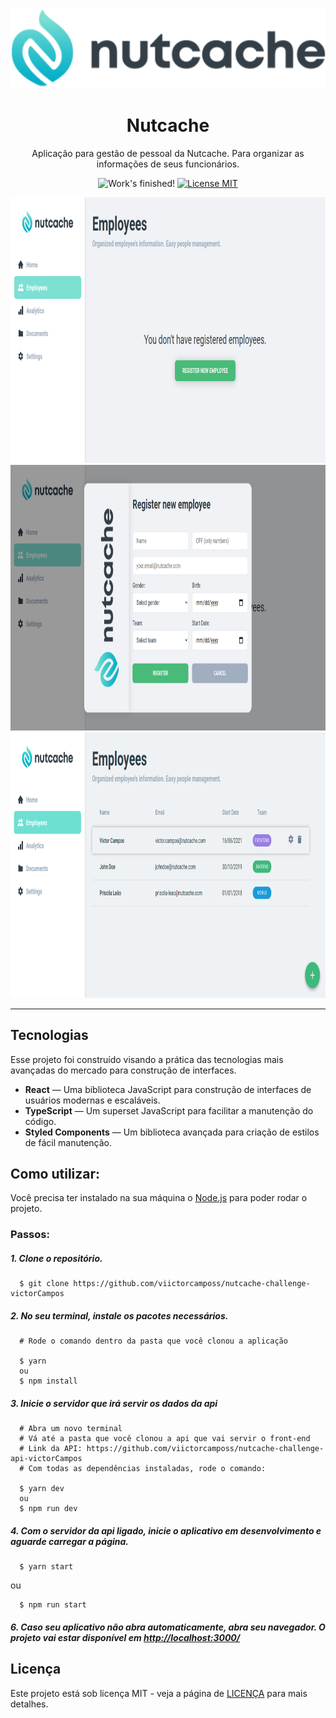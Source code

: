 
<p align="center">
  <img src="public/assets/logo.svg" alt="logo" />
</p>


<h1 align="center">
  Nutcache
</h1>

<p align="center">
  Aplicação para gestão de pessoal da Nutcache. Para organizar as informações de seus funcionários.
</p>

<p align="center">
  <img src="https://img.shields.io/badge/Status-Finalizado-brightgreen" alt="Work's finished!">
  <a href="https://opensource.org/licenses/MIT">
    <img src="https://img.shields.io/badge/Licença-MIT-blue.svg" alt="License MIT">
  </a>
</p>

<div>
  <img src="public/assets/initial-screen.png" alt="demo" height="425">
</div>
<div>
  <img src="public/assets/register.png" alt="demo" height="425">
</div>
<div>
  <img src="public/assets/table.png" alt="demo" height="425">
</div>

<hr />

## Tecnologias
Esse projeto foi construído visando a prática das tecnologias mais avançadas do mercado para construção de interfaces. 

- **React** — Uma biblioteca JavaScript para construção de interfaces de usuários modernas e escaláveis.
- **TypeScript** — Um superset JavaScript para facilitar a manutenção do código.
- **Styled Components** — Um biblioteca avançada para criação de estilos de fácil manutenção. 

## Como utilizar:
Você precisa ter instalado na sua máquina o [Node.js](https://nodejs.org/en/) para poder rodar o projeto.
   
### Passos:

##### 1. Clone o repositório.

```
  $ git clone https://github.com/viictorcamposs/nutcache-challenge-victorCampos
```

##### 2. No seu terminal, instale os pacotes necessários.

```
  # Rode o comando dentro da pasta que você clonou a aplicação
  
  $ yarn
  ou
  $ npm install
```

##### 3. Inicie o servidor que irá servir os dados da api

```
  # Abra um novo terminal
  # Vá até a pasta que você clonou a api que vai servir o front-end
  # Link da API: https://github.com/viictorcamposs/nutcache-challenge-api-victorCampos
  # Com todas as dependências instaladas, rode o comando:

  $ yarn dev
  ou
  $ npm run dev
```

##### 4. Com o servidor da api ligado, inicie o aplicativo em desenvolvimento e aguarde carregar a página.

```
  $ yarn start
```
ou
```
  $ npm run start
```
##### 6. Caso seu aplicativo não abra automaticamente, abra seu navegador. O projeto vai estar disponível em <a href="http://localhost:3000">http://localhost:3000/</a>


## Licença

Este projeto está sob licença MIT - veja a página de [LICENÇA](https://opensource.org/licenses/MIT) para mais detalhes.
